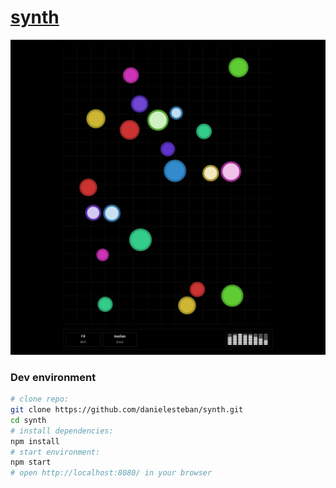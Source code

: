 [synth](https://github.com/danielesteban/synth)
==

[![synth](screenshot.png)](https://synth.gatunes.com)

### Dev environment

```bash
# clone repo:
git clone https://github.com/danielesteban/synth.git
cd synth
# install dependencies:
npm install
# start environment:
npm start
# open http://localhost:8080/ in your browser
```

